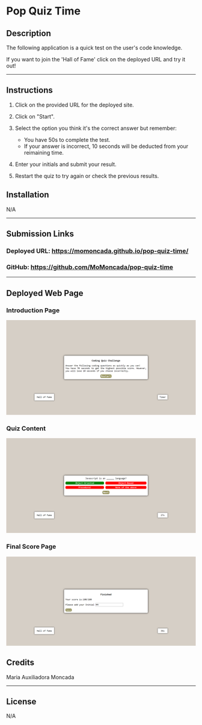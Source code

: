 # Pop Quiz Time

## Description
The following application is a quick test on the user's code knowledge. 

If you want to join the 'Hall of Fame' click on the deployed URL and try it out!

-------------------

## Instructions
1. Click on the provided URL for the deployed site.
2. Click on "Start".
3. Select the option you think it's the correct answer but remember:
   
    - You have 50s to complete the test.
    - If your answer is incorrect, 10 seconds will be deducted from your reimaining time.

4. Enter your initials and submit your result.
5. Restart the quiz to try again or check the previous results.



## Installation

N/A

--------------------

## Submission Links

### Deployed URL: https://momoncada.github.io/pop-quiz-time/

### GitHub: https://github.com/MoMoncada/pop-quiz-time

---------------------

## Deployed Web Page
### Introduction Page
![Intro Page](./assets/images/intro-page.png)

### Quiz Content
![Quiz Question](./assets/images/q-example.png)

### Final Score Page
![Results](./assets/images/scores-page.png)



## Credits
Maria Auxiliadora Moncada 

------------

## License
N/A
